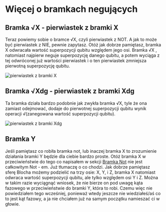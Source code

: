 # Więcej o bramkach negujących

## Bramka √X - pierwiastek z bramki X

Teraz powiemy sobie o bramce √X, czyli pierwiastek z NOT. A jak to może być pierwiastek z NIE, pewnie zapytasz. Otóż jak dobrze pamiętasz, bramka X odwracała wartość superpozycji qubitu względem jego osi. Bramka √X , natomiast najpierw neguje superpozycję danego qubitu, a potem wyciąga z tej odwróconej już wartości pierwiastek i o ten pierwiastek zmniejsza pierwotną superpozycję qubitu.  

![pierwiastek z bramki X](../../img/pierwiastek_z_X.svg)

## Bramka √Xdg - pierwiastek z bramki Xdg

Ta bramka działa bardzo podobnie jak zwykła bramka √X, tyle że ona zamiast odejmować, dodaje do pierwotnej superpozycji qubitu wynik operacji √(zanegowana wartość superpozycji qubitu).

![pierwiastek z bramki Xdg](../../img/pierwiastek_z_Xdg.svg)

## Bramka Y

Jeśli pamiętasz co robiła bramka not, lub inaczej bramka X to zrozumienie działania bramki Y będzie dla ciebie bardzo proste. Otóż bramka X w przeciwieństwie do tego co napisałem w sekcji [Bramka Not](./not_gate.html) nie jest całkowitym Not - em. Już tłumaczę o co chodzi. Jak dobrze pamiętasz sferę Blocha możemy podzielić na trzy osie: X, Y, i Z, bramka X natomiast odwraca wartość superpozycji qubitu, ale tylko względem osi Y i Z. Można w takim razie wyciągnąć wniosek, że nie bierze on pod uwagę kąta fazowego w przeciwieństwie do bramki Y, która to robi. Czemu więc nie powiedziałem tego wcześniej, ponieważ wtedy jeszcze nie wiedziałeś/aś co to jest kąt fazowy, a ja nie chciałem już na samym początku namieszać ci w głowie.
